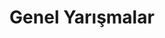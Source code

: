---
layout: category
headline: "(Genel Katılım) Edebiyat Yarışmaları"
title: Genel Yarışmalar
key: "genel"
description: "Her yaştan edebiyat severin katılabileceği, edebiyat yarışmaları bu sayfada listelenmektedir."
permalink: "genel-edebiyat-yarismalari/"
---